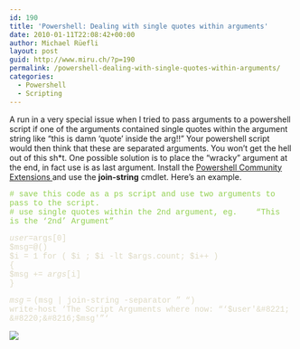 ```yaml
---
id: 190
title: 'Powershell: Dealing with single quotes within arguments'
date: 2010-01-11T22:08:42+00:00
author: Michael Rüefli
layout: post
guid: http://www.miru.ch/?p=190
permalink: /powershell-dealing-with-single-quotes-within-arguments/
categories:
  - Powershell
  - Scripting
---
```

A run in a very special issue when I tried to pass arguments to a powershell script if one of the arguments contained single quotes within the argument string like &#8220;this is damn &#8216;quote&#8217; inside the arg!!&#8221; Your powershell script would then think that these are separated arguments. You won&#8217;t get the hell out of this sh*t. One possible solution is to place the &#8220;wracky&#8221; argument at the end, in fact use is as last argument. Install the <a title="Powershell Community Extensions" href="http://pscx.codeplex.com/Release/ProjectReleases.aspx?ReleaseId=1615" target="_blank">Powershell Community Extensions </a>and use the **join-string** cmdlet. Here&#8217;s an example.

<span style="color:#92d050; font-family:Courier New"># save this code as a ps script and use two arguments to pass to the script.<br /> # use single quotes within the 2nd argument, eg.    &#8220;This is the &#8216;2nd&#8217; Argument&#8221;<br /> </span>

<span style="color:#ddd9c3; font-family:Courier New">$user=$args[0]<br /> $msg=@()<br /> $i = 1 for ( $i ; $i -lt $args.count; $i++ )<br /> {<br /> $msg += $args[$i]<br /> }<em><br /> </em></span>

<span style="color:#ddd9c3; font-family:Courier New">$msg = ($msg | join-string -separator &#8221; &#8220;)<br /> write-host &#8216;The Script Arguments where now: &#8220;&#8216;$user'&#8221; &#8220;&#8216;$msg'&#8221;&#8216;<br /> </span>

![](http://www.miru.ch/wp-content/uploads/2010/01/011110-2123-powershelld11.jpg)